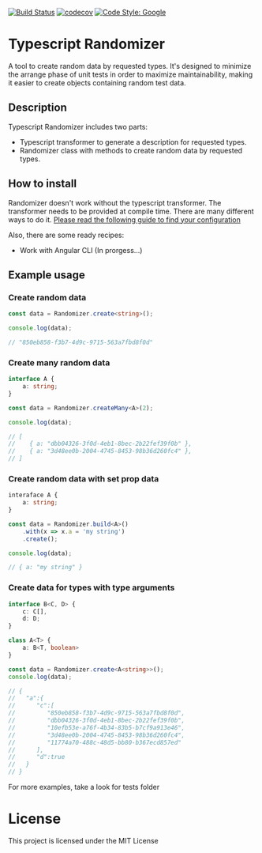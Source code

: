 [![Build Status](https://travis-ci.com/vposd/ts-randomizer.svg?branch=master)](https://travis-ci.com/vposd/ts-randomizer) [![codecov](https://codecov.io/gh/vposd/ts-randomizer/branch/master/graph/badge.svg)](https://codecov.io/gh/vposd/ts-randomizer) [![Code Style: Google](https://img.shields.io/badge/code%20style-google-blueviolet.svg)](https://github.com/google/gts)

# Typescript Randomizer
A tool to create random data by requested types.
It's designed to minimize the arrange phase of unit tests in order to maximize maintainability, making it easier to create objects containing random test data.

## Description
Typescript Randomizer includes two parts:
 - Typescript transformer to generate a description for requested types.
 - Randomizer class with methods to create random data by requested types.

## How to install
Randomizer doesn't work without the typescript transformer. The transformer needs to be provided at compile time. There are many different ways to do it.
[Please read the following guide to find your configuration](https://github.com/vposd/ts-randomizer/blob/master/docs/TRANSFORMER.md)

Also, there are some ready recipes:
 - Work with Angular CLI (In prorgess...)

## Example usage
### Create random data
```typescript
const data = Randomizer.create<string>();

console.log(data);

// "850eb858-f3b7-4d9c-9715-563a7fbd8f0d"
```

### Create many random data
```typescript
interface A {
    a: string;
}

const data = Randomizer.createMany<A>(2);

console.log(data);

// [
//    { a: "dbb04326-3f0d-4eb1-8bec-2b22fef39f0b" },
//    { a: "3d48ee0b-2004-4745-8453-98b36d260fc4" },
// ]
```
### Create random data with set prop data
```typescript
interaface A {
    a: string;
}

const data = Randomizer.build<A>()
    .with(x => x.a = 'my string')
    .create();

console.log(data);

// { a: "my string" }
```

### Create data for types with type arguments
```typescript
interface B<C, D> {
    c: C[],
    d: D;
}

class A<T> {
    a: B<T, boolean>
}

const data = Randomizer.create<A<string>>();
console.log(data);

// {
//   "a":{
//      "c":[
//         "850eb858-f3b7-4d9c-9715-563a7fbd8f0d",
//         "dbb04326-3f0d-4eb1-8bec-2b22fef39f0b",
//         "10efb53e-a76f-4b34-83b5-b7cf9a913e46",
//         "3d48ee0b-2004-4745-8453-98b36d260fc4",
//         "11774a70-488c-48d5-bb80-b367ecd857ed"
//      ],
//      "d":true
//   }
// }
```
For more examples, take a look for tests folder

# License
This project is licensed under the MIT License